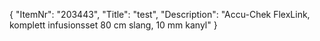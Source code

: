 {
  "ItemNr": "203443",
  "Title": "test",
  "Description": "Accu-Chek FlexLink, komplett infusionsset 80 cm slang, 10 mm kanyl"
}